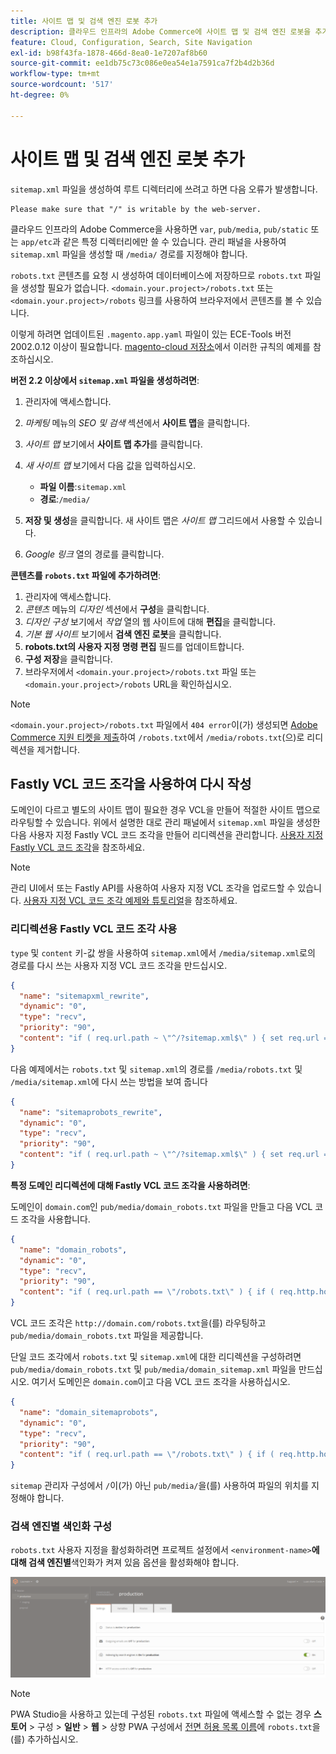 ```yaml
---
title: 사이트 맵 및 검색 엔진 로봇 추가
description: 클라우드 인프라의 Adobe Commerce에 사이트 맵 및 검색 엔진 로봇을 추가하는 방법을 알아봅니다.
feature: Cloud, Configuration, Search, Site Navigation
exl-id: b98f43fa-1878-466d-8ea0-1e7207af8b60
source-git-commit: ee1db75c73c086e0ea54e1a7591ca7f2b4d2b36d
workflow-type: tm+mt
source-wordcount: '517'
ht-degree: 0%

---
```


# 사이트 맵 및 검색 엔진 로봇 추가

`sitemap.xml` 파일을 생성하여 루트 디렉터리에 쓰려고 하면 다음 오류가 발생합니다.

```terminal
Please make sure that "/" is writable by the web-server.
```

클라우드 인프라의 Adobe Commerce을 사용하면 `var`, `pub/media`, `pub/static` 또는 `app/etc`과 같은 특정 디렉터리에만 쓸 수 있습니다. 관리 패널을 사용하여 `sitemap.xml` 파일을 생성할 때 `/media/` 경로를 지정해야 합니다.

`robots.txt` 콘텐츠를 요청 시 생성하여 데이터베이스에 저장하므로 `robots.txt` 파일을 생성할 필요가 없습니다. `<domain.your.project>/robots.txt` 또는 `<domain.your.project>/robots` 링크를 사용하여 브라우저에서 콘텐츠를 볼 수 있습니다.

이렇게 하려면 업데이트된 `.magento.app.yaml` 파일이 있는 ECE-Tools 버전 2002.0.12 이상이 필요합니다. [magento-cloud 저장소](https://github.com/magento/magento-cloud/blob/master/.magento.app.yaml#L43-L49)에서 이러한 규칙의 예제를 참조하십시오.

**버전 2.2 이상에서 `sitemap.xml` 파일을 생성하려면**:

1. 관리자에 액세스합니다.
1. _마케팅_ 메뉴의 _SEO 및 검색_ 섹션에서 **사이트 맵**&#x200B;을 클릭합니다.
1. _사이트 맵_ 보기에서 **사이트 맵 추가**&#x200B;를 클릭합니다.
1. _새 사이트 맵_ 보기에서 다음 값을 입력하십시오.

   - **파일 이름**:`sitemap.xml`
   - **경로**:`/media/`

1. **저장 및 생성**&#x200B;을 클릭합니다. 새 사이트 맵은 _사이트 맵_ 그리드에서 사용할 수 있습니다.
1. _Google 링크_ 열의 경로를 클릭합니다.

**콘텐츠를 `robots.txt` 파일에 추가하려면**:

1. 관리자에 액세스합니다.
1. _콘텐츠_ 메뉴의 _디자인_ 섹션에서 **구성**&#x200B;을 클릭합니다.
1. _디자인 구성_ 보기에서 _작업_ 열의 웹 사이트에 대해 **편집**&#x200B;을 클릭합니다.
1. _기본 웹 사이트_ 보기에서 **검색 엔진 로봇**&#x200B;을 클릭합니다.
1. **robots.txt의 사용자 지정 명령 편집** 필드를 업데이트합니다.
1. **구성 저장**&#x200B;을 클릭합니다.
1. 브라우저에서 `<domain.your.project>/robots.txt` 파일 또는 `<domain.your.project>/robots` URL을 확인하십시오.

>[!NOTE]
>
>`<domain.your.project>/robots.txt` 파일에서 `404 error`이(가) 생성되면 [Adobe Commerce 지원 티켓을 제출](https://experienceleague.adobe.com/docs/commerce-knowledge-base/kb/help-center-guide/magento-help-center-user-guide.html#submit-ticket)하여 `/robots.txt`에서 `/media/robots.txt`(으)로 리디렉션을 제거합니다.

## Fastly VCL 코드 조각을 사용하여 다시 작성

도메인이 다르고 별도의 사이트 맵이 필요한 경우 VCL을 만들어 적절한 사이트 맵으로 라우팅할 수 있습니다. 위에서 설명한 대로 관리 패널에서 `sitemap.xml` 파일을 생성한 다음 사용자 지정 Fastly VCL 코드 조각을 만들어 리디렉션을 관리합니다. [사용자 지정 Fastly VCL 코드 조각](../cdn/fastly-vcl-custom-snippets.md)을 참조하세요.

>[!NOTE]
>
> 관리 UI에서 또는 Fastly API를 사용하여 사용자 지정 VCL 조각을 업로드할 수 있습니다. [사용자 지정 VCL 코드 조각 예제와 튜토리얼](../cdn/fastly-vcl-custom-snippets.md#example-vcl-snippet-code)을 참조하세요.

### 리디렉션용 Fastly VCL 코드 조각 사용

`type` 및 `content` 키-값 쌍을 사용하여 `sitemap.xml`에서 `/media/sitemap.xml`로의 경로를 다시 쓰는 사용자 지정 VCL 코드 조각을 만드십시오.

```json
{
  "name": "sitemapxml_rewrite",
  "dynamic": "0",
  "type": "recv",
  "priority": "90",
  "content": "if ( req.url.path ~ \"^/?sitemap.xml$\" ) { set req.url = \"/media/sitemap.xml\"; }"
}
```

다음 예제에서는 `robots.txt` 및 `sitemap.xml`의 경로를 `/media/robots.txt` 및 `/media/sitemap.xml`에 다시 쓰는 방법을 보여 줍니다

```json
{
  "name": "sitemaprobots_rewrite",
  "dynamic": "0",
  "type": "recv",
  "priority": "90",
  "content": "if ( req.url.path ~ \"^/?sitemap.xml$\" ) { set req.url = \"/media/sitemap.xml\"; } else if (req.url.path ~ \"^/?robots.txt$\") { set req.url = \"/media/robots.txt\";}"
}
```

**특정 도메인 리디렉션에 대해 Fastly VCL 코드 조각을 사용하려면**:

도메인이 `domain.com`인 `pub/media/domain_robots.txt` 파일을 만들고 다음 VCL 코드 조각을 사용합니다.

```json
{
  "name": "domain_robots",
  "dynamic": "0",
  "type": "recv",
  "priority": "90",
  "content": "if ( req.url.path == \"/robots.txt\" ) { if ( req.http.host ~ \"(domain).com$\" ) { set req.url = \"/media/\" re.group.1 \"_robots.txt\"; }}"
}
```

VCL 코드 조각은 `http://domain.com/robots.txt`을(를) 라우팅하고 `pub/media/domain_robots.txt` 파일을 제공합니다.

단일 코드 조각에서 `robots.txt` 및 `sitemap.xml`에 대한 리디렉션을 구성하려면 `pub/media/domain_robots.txt` 및 `pub/media/domain_sitemap.xml` 파일을 만드십시오. 여기서 도메인은 `domain.com`이고 다음 VCL 코드 조각을 사용하십시오.

```json
{
  "name": "domain_sitemaprobots",
  "dynamic": "0",
  "type": "recv",
  "priority": "90",
  "content": "if ( req.url.path == \"/robots.txt\" ) { if ( req.http.host ~ \"(domain).com$\" ) { set req.url = \"/media/\" re.group.1 \"_robots.txt\"; }} else if ( req.url.path == \"/sitemap.xml\" ) { if ( req.http.host ~ \"(domain).com$\" ) {  set req.url = \"/media/\" re.group.1 \"_sitemap.xml\"; }}"
}
```

`sitemap` 관리자 구성에서 `/`이(가) 아닌 `pub/media/`을(를) 사용하여 파일의 위치를 지정해야 합니다.

### 검색 엔진별 색인화 구성

`robots.txt` 사용자 지정을 활성화하려면 프로젝트 설정에서 `<environment-name>`**에 대해 검색 엔진별**&#x200B;색인화가 켜져 있음 옵션을 활성화해야 합니다.

![환경을 관리하려면 [!DNL Cloud Console]을(를) 사용](../../assets/robots-indexing-by-search-engine.png)

>[!NOTE]
>
>PWA Studio을 사용하고 있는데 구성된 `robots.txt` 파일에 액세스할 수 없는 경우 **스토어** > 구성 > **일반** > **웹** > 상향 PWA 구성에서 [전면 허용 목록 이름](https://github.com/magento/magento2-upward-connector#front-name-allowlist)에 `robots.txt`을(를) 추가하십시오.
